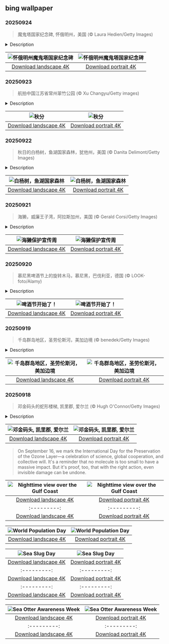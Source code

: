 ## bing wallpaper

### 20250924

> 魔鬼塔国家纪念碑, 怀俄明州，美国 (© Laura Hedien/Getty Images)

<details>
<summary>Description</summary>

> 在怀俄明州东北部辽阔的草原上，矗立着魔鬼塔——一座从开阔平原拔地而起的岩石地貌。这座山丘原名熊屋，在1875年理查德·欧文·道奇上校率领的探险队中获得现名，据推测可能源于一名翻译将原住民的表述误译为“恶神之塔”。其官方名称省略的撇号符合标准地理命名惯例——因此路标均标注为“魔鬼塔”。1906年，西奥多·罗斯福总统将其指定为美国首个国家纪念碑，这一里程碑事件的周年纪念日正值今日。
> 
> 当你驶向魔鬼塔时，每道弯道都揭开新的景致——无论你从高速公路而来，沿着蜿蜒小路驶向游客中心，还是徒步踏上塔径。这片土地的意义远不止于其壮丽的地质景观。数百年间，来自大平原与黑丘地区的众多部落——包括阿拉帕霍族、乌鸦族和夏延族——都与这片土地有着深厚渊源。每个部落都传承着关于魔鬼塔起源的口述传说。尽管诸多传说存在共通主题，但细节却在每个族群中独具特色。魔鬼塔始终承载着地质演变、文化传承以及人类与自然世界间永恒变迁关系的鲜活史诗。
> 
> 

</details>

| ![怀俄明州魔鬼塔国家纪念碑](https://cn.bing.com/th?id=OHR.BearLodge_ZH-CN5880511888_UHD.jpg&pid=hp&w=400&h=224&rs=1&c=4) | ![怀俄明州魔鬼塔国家纪念碑](https://cn.bing.com/th?id=OHR.BearLodge_ZH-CN5880511888_1080x1920.jpg&pid=hp&w=155&h=315&rs=1&c=4) |
|:---------:|:---------:|
| [Download landscape 4K](https://cn.bing.com/th?id=OHR.BearLodge_ZH-CN5880511888_UHD.jpg) | [Download portrait 4K](https://cn.bing.com/th?id=OHR.BearLodge_ZH-CN5880511888_1080x1920.jpg) |

### 20250923

> 航拍中国江苏省常州翠竹公园 (© Xu Changyu/Getty images)

<details>
<summary>Description</summary>

> 又是一年的秋分时节，众所周知，在这一天，全球各地昼夜的时间几乎是相等的。在幅员辽阔的中国，自南向北开始，秋季在每个地区有着不同颜色和不同的温度。大部分地区雨季在此时刚刚结束，秋天的凉意才刚刚开始，此时正是碧空万里，风和日丽的时节。中国的秋季颜色是叠翠鎏金的，许多植物的颜色由此时节开始，由苍翠的绿转为金黄或者橙红色。
> 
> 今天我们的图片中正是秋季最具代表性的红色落羽杉，它们位于江苏省常州的翠竹公园，每年秋冬季节，落羽杉皆呈现出金黄至橙红色的渐变，搭配九曲回廊与水上栈道，是一派诗意盎然的江南秋季风景。
> 
> 

</details>

| ![秋分](https://cn.bing.com/th?id=OHR.AutumnalEquinoxY25_ZH-CN5692548297_UHD.jpg&pid=hp&w=400&h=224&rs=1&c=4) | ![秋分](https://cn.bing.com/th?id=OHR.AutumnalEquinoxY25_ZH-CN5692548297_1080x1920.jpg&pid=hp&w=155&h=315&rs=1&c=4) |
|:---------:|:---------:|
| [Download landscape 4K](https://cn.bing.com/th?id=OHR.AutumnalEquinoxY25_ZH-CN5692548297_UHD.jpg) | [Download portrait 4K](https://cn.bing.com/th?id=OHR.AutumnalEquinoxY25_ZH-CN5692548297_1080x1920.jpg) |

### 20250922

> 秋日的白杨树，鱼湖国家森林，犹他州，美国 (© Danita Delimont/Getty Images)

<details>
<summary>Description</summary>

> 随着九月的到来，今天图片中看到的白杨树开始了一年一度的变迁，呈现出鲜艳的黄色，在山丘上荡漾开来。这片森林覆盖了超过2300平方英里的湖泊、小径和山脉，秋天的色彩闪耀着光芒。看着季节与有着比我们遵循的公历更古老的事物同步变化，让人感到一种踏实的感觉。
> 
> 
> 
> 

</details>

| ![白杨树，鱼湖国家森林](https://cn.bing.com/th?id=OHR.AspenEquinox_ZH-CN5474695693_UHD.jpg&pid=hp&w=400&h=224&rs=1&c=4) | ![白杨树，鱼湖国家森林](https://cn.bing.com/th?id=OHR.AspenEquinox_ZH-CN5474695693_1080x1920.jpg&pid=hp&w=155&h=315&rs=1&c=4) |
|:---------:|:---------:|
| [Download landscape 4K](https://cn.bing.com/th?id=OHR.AspenEquinox_ZH-CN5474695693_UHD.jpg) | [Download portrait 4K](https://cn.bing.com/th?id=OHR.AspenEquinox_ZH-CN5474695693_1080x1920.jpg) |

### 20250921

> 海獭，威廉王子湾，阿拉斯加州，美国 (© Gerald Corsi/Getty Images)

<details>
<summary>Description</summary>

> 它们圆溜溜的眼睛背后藏着更多故事。每年一度的海獭认知周，正是为了彰显它们在维护沿海生态系统中的重要作用。这项由非营利环保组织“野生动物保护者”于2003年发起的活动，致力于推动公众教育与实际行动。在阿拉斯加威廉王子湾，海獭或漂浮于冰面，或如今日图片所示，用它们最爱的石头在腹部敲开贝壳。更不为人知的是，它们对海胆的食欲如何助力保护海藻森林。
> 
> 人们常看到它们成群结队地漂浮在水面上，用爪子相互连接，显得十分安详——但它们的历史却讲述着截然不同的故事。从1741年到1911年，海獭因其浓密的皮毛而遭到大规模捕杀，濒临灭绝的边缘，后来通过保护才得以恢复。然而，危险依然存在。石油泄漏、渔具缠绕、疾病侵袭以及海洋变暖持续威胁着它们的生存。海獭依赖洁净的冷水环境，其皮毛并非防水——而是通过锁住空气来保暖，任何油污污染都可能致命。本周旨在唤起人们对它们的关注，并守护它们赖以生存的水域家园。
> 
> 

</details>

| ![海獭保护宣传周](https://cn.bing.com/th?id=OHR.IceOtters_ZH-CN5393791969_UHD.jpg&pid=hp&w=400&h=224&rs=1&c=4) | ![海獭保护宣传周](https://cn.bing.com/th?id=OHR.IceOtters_ZH-CN5393791969_1080x1920.jpg&pid=hp&w=155&h=315&rs=1&c=4) |
|:---------:|:---------:|
| [Download landscape 4K](https://cn.bing.com/th?id=OHR.IceOtters_ZH-CN5393791969_UHD.jpg) | [Download portrait 4K](https://cn.bing.com/th?id=OHR.IceOtters_ZH-CN5393791969_1080x1920.jpg) |

### 20250920

> 慕尼黑啤酒节上的旋转木马，慕尼黑，巴伐利亚，德国 (© LOOK-foto/Alamy)

<details>
<summary>Description</summary>

> 每年秋天，德国慕尼黑的特蕾莎草地都会摇身一变，成为全球最大的节日之一——慕尼黑啤酒节。啤酒节最初于1810年为庆祝一场皇室婚礼而举办，如今已发展成为一个持续16至18天的传统节日，吸引着来自世界各地的600多万人参加。啤酒节的规模令人叹为观止：场地占地约450万平方英尺，设有14个主帐篷，每个帐篷可容纳数千人。每年，游客们会喝掉约700万升啤酒，以及堆积如山的椒盐脆饼、香肠和姜饼心。慕尼黑啤酒节上供应的所有啤酒均来自慕尼黑啤酒厂，并符合德国啤酒纯度法（Reinheitsgebot）的严格标准。
> 
> 除了美酒佳肴，广阔的游乐场本身就是一个世界，里面充满了过山车、游戏和经典游乐设施。其中，旋转木马“Wellenflug”（如图所示）可以一览节日场地和慕尼黑天际线的壮丽景色。今年的啤酒节从今天开始，一直持续到10月5日。无论您是来啤酒、椒盐脆饼，还是来体验在城市上空翱翔的刺激，啤酒节都能满足您的需求。
> 
> 

</details>

| ![啤酒节开始了！](https://cn.bing.com/th?id=OHR.OktoberfestSwing_ZH-CN5270146600_UHD.jpg&pid=hp&w=400&h=224&rs=1&c=4) | ![啤酒节开始了！](https://cn.bing.com/th?id=OHR.OktoberfestSwing_ZH-CN5270146600_1080x1920.jpg&pid=hp&w=155&h=315&rs=1&c=4) |
|:---------:|:---------:|
| [Download landscape 4K](https://cn.bing.com/th?id=OHR.OktoberfestSwing_ZH-CN5270146600_UHD.jpg) | [Download portrait 4K](https://cn.bing.com/th?id=OHR.OktoberfestSwing_ZH-CN5270146600_1080x1920.jpg) |

### 20250919

> 千岛群岛地区，圣劳伦斯河，美加边境 (© benedek/Getty Images)

<details>
<summary>Description</summary>

> 听到“千岛”这个词，你可能会想到一罐沙拉酱，但在这浓郁的酱汁背后，是北美最迷人的地区之一。千岛群岛是圣劳伦斯河上的一个群岛，横跨美国纽约州和加拿大安大略省。它由1800多个岛屿组成。有些岛屿上矗立着童话般的城堡，有些岛屿则狭小得几乎容不下一张吊床。此外，还有一座名为“刚好够住的岛”（Just Room Enough Island），岛上只有一栋房子和一棵孤树，名副其实。
> 
> 该地区非常适合慢节奏的探索。乘船游览将带您经过宏伟的庄园和历史悠久的灯塔，途中常会停靠伯特城堡（Boldt Castle）和辛格城堡（Singer Castle）等标志性景点。皮划艇爱好者被该地区清澈的海水和宁静的海湾所吸引。得益于独特的微气候，当地酿酒师酿造出屡获殊荣的葡萄酒，值得一试。哦，还有沙拉酱？传说中，一位当地钓鱼向导的妻子首次为晚宴客人制作了这道酱料，其中包括女演员梅·欧文，她对这道酱料赞不绝口，甚至请求获得了配方。正如人们所说，这段历史堪称美味传奇。
> 
> 

</details>

| ![千岛群岛地区，圣劳伦斯河，美加边境](https://cn.bing.com/th?id=OHR.ThousandIslands_ZH-CN3197750437_UHD.jpg&pid=hp&w=400&h=224&rs=1&c=4) | ![千岛群岛地区，圣劳伦斯河，美加边境](https://cn.bing.com/th?id=OHR.ThousandIslands_ZH-CN3197750437_1080x1920.jpg&pid=hp&w=155&h=315&rs=1&c=4) |
|:---------:|:---------:|
| [Download landscape 4K](https://cn.bing.com/th?id=OHR.ThousandIslands_ZH-CN3197750437_UHD.jpg) | [Download portrait 4K](https://cn.bing.com/th?id=OHR.ThousandIslands_ZH-CN3197750437_1080x1920.jpg) |

### 20250918

> 邓金码头的蛇形楼梯, 凯里郡, 爱尔兰 (© Hugh O'Connor/Getty Images)

<details>
<summary>Description</summary>

> 这片令人惊叹的景色——天空与大西洋的浩瀚水域相接之处——只能徒步抵达。位于爱尔兰荒野而美丽的丁格尔半岛上，邓金码头是凯里郡最适合拍照的景点之一。这座小型码头以蜿蜒曲折的盘山小径闻名，小径如丝带般在悬崖边剧烈蜿蜒而下。这些陡峭的弯道不仅带来刺激感，更是通往下方码头的唯一路径，从这里出发的船只将驶向偏远的布拉斯凯特群岛。
> 
> 附近的邓金村（爱尔兰语：Dún Chaoin）是爱尔兰最西端的聚居地，拥有壮丽的视野和深厚的爱尔兰文化底蕴。邓金人口仅略超过100人，以浓厚的盖尔语传统、故事讲述和与布拉斯克特群岛作家们的联系而闻名。游客常会造访布拉斯克特中心，这座文化博物馆讲述了岛上生活与移民的故事。无论您是被壮丽的自然景观吸引，还是被丰富的文化遗产所打动，邓金都提供了一种独特而永恒的爱尔兰体验，令人难忘。
> 
> 

</details>

| ![邓金码头, 凯里郡, 爱尔兰](https://cn.bing.com/th?id=OHR.DunquinIreland_ZH-CN1418844818_UHD.jpg&pid=hp&w=400&h=224&rs=1&c=4) | ![邓金码头, 凯里郡, 爱尔兰](https://cn.bing.com/th?id=OHR.DunquinIreland_ZH-CN1418844818_1080x1920.jpg&pid=hp&w=155&h=315&rs=1&c=4) |
|:---------:|:---------:|
| [Download landscape 4K](https://cn.bing.com/th?id=OHR.DunquinIreland_ZH-CN1418844818_UHD.jpg) | [Download portrait 4K](https://cn.bing.com/th?id=OHR.DunquinIreland_ZH-CN1418844818_1080x1920.jpg) |eal Protocol, signed in 1987, led to a swift phase-out of ozone-depleting substances. Today, satellites show that the hole over Antarctica is shrinking. Scientists believe it could be fully healed by mid-century.
> 
> On September 16, we mark the International Day for the Preservation of the Ozone Layer—a celebration of science, global cooperation, and collective will. It's a reminder that no molecule is too small to have a massive impact. But it's proof, too, that with the right action, even invisible damage can be undone.
> 
> 

</details>

| ![Nighttime view over the Gulf Coast](https://cn.bing.com/th?id=OHR.OzoneEarth_EN-US9728527733_UHD.jpg&pid=hp&w=400&h=224&rs=1&c=4) | ![Nighttime view over the Gulf Coast](https://cn.bing.com/th?id=OHR.OzoneEarth_EN-US9728527733_1080x1920.jpg&pid=hp&w=155&h=315&rs=1&c=4) |
|:---------:|:---------:|
| [Download landscape 4K](https://cn.bing.com/th?id=OHR.OzoneEarth_EN-US9728527733_UHD.jpg) | [Download portrait 4K](https://cn.bing.com/th?id=OHR.OzoneEarth_EN-US9728527733_1080x1920.jpg) |m/th?id=OHR.DallasLegorreta_EN-US9050675226_1080x1920.jpg&pid=hp&w=155&h=315&rs=1&c=4) |
|:---------:|:---------:|
| [Download landscape 4K](https://cn.bing.com/th?id=OHR.DallasLegorreta_EN-US9050675226_UHD.jpg) | [Download portrait 4K](https://cn.bing.com/th?id=OHR.DallasLegorreta_EN-US9050675226_1080x1920.jpg) |US9003533736_1080x1920.jpg) |d=OHR.PointReyesSeashore_EN-US8949381326_UHD.jpg) | [Download portrait 4K](https://cn.bing.com/th?id=OHR.PointReyesSeashore_EN-US8949381326_1080x1920.jpg) |jpg) |853_1080x1920.jpg) |920.jpg) |for better planning and long-term thinking to ensure future generations can thrive on a planet with finite resources.
> 
> 

</details>

| ![World Population Day](https://cn.bing.com/th?id=OHR.TokyoSunrise_EN-US4269783992_UHD.jpg&pid=hp&w=400&h=224&rs=1&c=4) | ![World Population Day](https://cn.bing.com/th?id=OHR.TokyoSunrise_EN-US4269783992_1080x1920.jpg&pid=hp&w=155&h=315&rs=1&c=4) |
|:---------:|:---------:|
| [Download landscape 4K](https://cn.bing.com/th?id=OHR.TokyoSunrise_EN-US4269783992_UHD.jpg) | [Download portrait 4K](https://cn.bing.com/th?id=OHR.TokyoSunrise_EN-US4269783992_1080x1920.jpg) |56_1080x1920.jpg) |R.CuteChameleon_EN-US6483346105_1080x1920.jpg) |30_UHD.jpg) | [Download portrait 4K](https://cn.bing.com/th?id=OHR.SealRiver_EN-US6267835630_1080x1920.jpg) |e a more fitting name. Someone call Terry.
> 
> 

</details>

| ![Sea Slug Day](https://cn.bing.com/th?id=OHR.SeaAngel_EN-US5531672696_UHD.jpg&pid=hp&w=400&h=224&rs=1&c=4) | ![Sea Slug Day](https://cn.bing.com/th?id=OHR.SeaAngel_EN-US5531672696_1080x1920.jpg&pid=hp&w=155&h=315&rs=1&c=4) |
|:---------:|:---------:|
| [Download landscape 4K](https://cn.bing.com/th?id=OHR.SeaAngel_EN-US5531672696_UHD.jpg) | [Download portrait 4K](https://cn.bing.com/th?id=OHR.SeaAngel_EN-US5531672696_1080x1920.jpg) |OHR.DarkSkyAcadia_EN-US6966527964_1080x1920.jpg) |.bing.com/th?id=OHR.GoldenJellyfish_EN-US6743816471_1080x1920.jpg&pid=hp&w=155&h=315&rs=1&c=4) |
|:---------:|:---------:|
| [Download landscape 4K](https://cn.bing.com/th?id=OHR.GoldenJellyfish_EN-US6743816471_UHD.jpg) | [Download portrait 4K](https://cn.bing.com/th?id=OHR.GoldenJellyfish_EN-US6743816471_1080x1920.jpg) |ng.com/th?id=OHR.LastDollarRoad_EN-US7923638318_UHD.jpg&pid=hp&w=400&h=224&rs=1&c=4) | ![First day of autumn](https://cn.bing.com/th?id=OHR.LastDollarRoad_EN-US7923638318_1080x1920.jpg&pid=hp&w=155&h=315&rs=1&c=4) |
|:---------:|:---------:|
| [Download landscape 4K](https://cn.bing.com/th?id=OHR.LastDollarRoad_EN-US7923638318_UHD.jpg) | [Download portrait 4K](https://cn.bing.com/th?id=OHR.LastDollarRoad_EN-US7923638318_1080x1920.jpg) |ppers who hunted otters to near extinction before they were protected by law. Although sea otter populations have rebounded, they are still considered endangered. Otters live along the Pacific Coast of North America, from California up to Alaska. Although they can walk on land, they almost never find the need or desire to, even when it's nap time. When they're ready for a snooze, they'll raft up, wrap themselves in a strand of kelp to keep them from drifting away, and recline on the world's biggest waterbed.

</details>

| ![Sea Otter Awareness Week](https://cn.bing.com/th?id=OHR.SitkaOtters_EN-US7714053956_UHD.jpg&pid=hp&w=400&h=224&rs=1&c=4) | ![Sea Otter Awareness Week](https://cn.bing.com/th?id=OHR.SitkaOtters_EN-US7714053956_1080x1920.jpg&pid=hp&w=155&h=315&rs=1&c=4) |
|:---------:|:---------:|
| [Download landscape 4K](https://cn.bing.com/th?id=OHR.SitkaOtters_EN-US7714053956_UHD.jpg) | [Download portrait 4K](https://cn.bing.com/th?id=OHR.SitkaOtters_EN-US7714053956_1080x1920.jpg) |oo_EN-US7569665443_UHD.jpg&pid=hp&w=400&h=224&rs=1&c=4) | ![World Bamboo Day](https://cn.bing.com/th?id=OHR.ArashiyamaBamboo_EN-US7569665443_1080x1920.jpg&pid=hp&w=155&h=315&rs=1&c=4) |
|:---------:|:---------:|
| [Download landscape 4K](https://cn.bing.com/th?id=OHR.ArashiyamaBamboo_EN-US7569665443_UHD.jpg) | [Download portrait 4K](https://cn.bing.com/th?id=OHR.ArashiyamaBamboo_EN-US7569665443_1080x1920.jpg) |